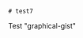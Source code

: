                                                                                                # test7
Test "graphical-gist"